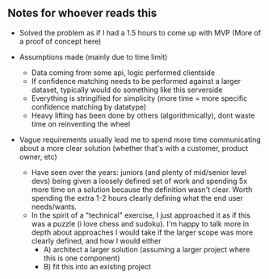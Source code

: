 ## Notes for whoever reads this

- Solved the problem as if I had a 1.5 hours to come up with MVP (More of a proof of concept here)
- Assumptions made (mainly due to time limit)
  - Data coming from some api, logic performed clientside
  - If confidence matching needs to be performed against a larger dataset, typically would do something like this serverside
  - Everything is stringified for simplicity (more time = more specific confidence matching by datatype)
  - Heavy lifting has been done by others (algorithmically), dont waste time on reinventing the wheel

- Vague requirements usually lead me to spend more time communicating about a more clear solution (whether that's with a customer, product owner, etc)
  - Have seen over the years: juniors (and plenty of mid/senior level devs) being given a loosely defined set of work and spending 5x more time on a solution because the definition wasn't clear. Worth spending the extra 1-2 hours clearly defining what the end user needs/wants.
  - In the spirit of a "technical" exercise, I just approached it as if this was a puzzle (i love chess and sudoku). I'm happy to talk more in depth about approaches I would take if the larger scope was more clearly defined, and how I would either
    - A) architect a larger solution (assuming a larger project where this is one component)
    - B) fit this into an existing project